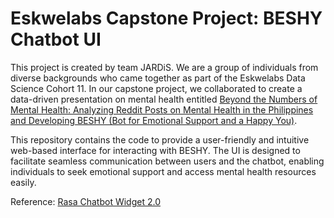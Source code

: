 # Eskwelabs Capstone Project: BESHY Chatbot UI
This project is created by team JARDiS. We are a group of individuals from diverse backgrounds who came together as part of the Eskwelabs Data Science Cohort 11. In our capstone project, we collaborated to create a data-driven presentation on mental health entitled [Beyond the Numbers of Mental Health: Analyzing Reddit Posts on Mental Health in the Philippines and Developing BESHY (Bot for Emotional Support and a Happy You)](https://github.com/jlrn-rph/eskwelabs-capstone-mental-health).

This repository contains the code to provide a user-friendly and intuitive web-based interface for interacting with BESHY. The UI is designed to facilitate seamless communication between users and the chatbot, enabling individuals to seek emotional support and access mental health resources easily.

Reference: [Rasa Chatbot Widget 2.0](https://github.com/JiteshGaikwad/Chatbot-Widget/tree/Widget2.0)
